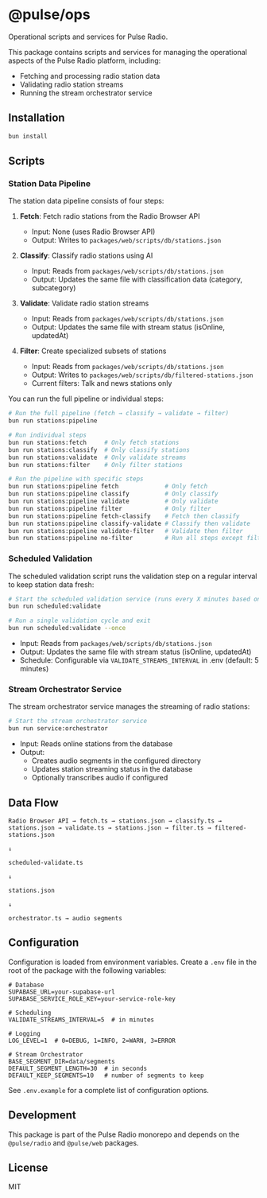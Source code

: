 # @pulse/ops

Operational scripts and services for Pulse Radio.

This package contains scripts and services for managing the operational aspects of the Pulse Radio platform, including:

- Fetching and processing radio station data
- Validating radio station streams
- Running the stream orchestrator service

## Installation

```bash
bun install
```

## Scripts

### Station Data Pipeline

The station data pipeline consists of four steps:

1. **Fetch**: Fetch radio stations from the Radio Browser API

    - Input: None (uses Radio Browser API)
    - Output: Writes to `packages/web/scripts/db/stations.json`

2. **Classify**: Classify radio stations using AI

    - Input: Reads from `packages/web/scripts/db/stations.json`
    - Output: Updates the same file with classification data (category, subcategory)

3. **Validate**: Validate radio station streams

    - Input: Reads from `packages/web/scripts/db/stations.json`
    - Output: Updates the same file with stream status (isOnline, updatedAt)

4. **Filter**: Create specialized subsets of stations

    - Input: Reads from `packages/web/scripts/db/stations.json`
    - Output: Writes to `packages/web/scripts/db/filtered-stations.json`
    - Current filters: Talk and news stations only

You can run the full pipeline or individual steps:

```bash
# Run the full pipeline (fetch → classify → validate → filter)
bun run stations:pipeline

# Run individual steps
bun run stations:fetch     # Only fetch stations
bun run stations:classify  # Only classify stations
bun run stations:validate  # Only validate streams
bun run stations:filter    # Only filter stations

# Run the pipeline with specific steps
bun run stations:pipeline fetch             # Only fetch
bun run stations:pipeline classify          # Only classify
bun run stations:pipeline validate          # Only validate
bun run stations:pipeline filter            # Only filter
bun run stations:pipeline fetch-classify    # Fetch then classify
bun run stations:pipeline classify-validate # Classify then validate
bun run stations:pipeline validate-filter   # Validate then filter
bun run stations:pipeline no-filter         # Run all steps except filtering
```

### Scheduled Validation

The scheduled validation script runs the validation step on a regular interval to keep station data fresh:

```bash
# Start the scheduled validation service (runs every X minutes based on config)
bun run scheduled:validate

# Run a single validation cycle and exit
bun run scheduled:validate --once
```

- Input: Reads from `packages/web/scripts/db/stations.json`
- Output: Updates the same file with stream status (isOnline, updatedAt)
- Schedule: Configurable via `VALIDATE_STREAMS_INTERVAL` in .env (default: 5 minutes)

### Stream Orchestrator Service

The stream orchestrator service manages the streaming of radio stations:

```bash
# Start the stream orchestrator service
bun run service:orchestrator
```

- Input: Reads online stations from the database
- Output:
    - Creates audio segments in the configured directory
    - Updates station streaming status in the database
    - Optionally transcribes audio if configured

## Data Flow

```
Radio Browser API → fetch.ts → stations.json → classify.ts → stations.json → validate.ts → stations.json → filter.ts → filtered-stations.json
                                                                                      ↓
                                                                            scheduled-validate.ts
                                                                                      ↓
                                                                                 stations.json
                                                                                      ↓
                                                                            orchestrator.ts → audio segments
```

## Configuration

Configuration is loaded from environment variables. Create a `.env` file in the root of the package with the following variables:

```
# Database
SUPABASE_URL=your-supabase-url
SUPABASE_SERVICE_ROLE_KEY=your-service-role-key

# Scheduling
VALIDATE_STREAMS_INTERVAL=5  # in minutes

# Logging
LOG_LEVEL=1  # 0=DEBUG, 1=INFO, 2=WARN, 3=ERROR

# Stream Orchestrator
BASE_SEGMENT_DIR=data/segments
DEFAULT_SEGMENT_LENGTH=30  # in seconds
DEFAULT_KEEP_SEGMENTS=10   # number of segments to keep
```

See `.env.example` for a complete list of configuration options.

## Development

This package is part of the Pulse Radio monorepo and depends on the `@pulse/radio` and `@pulse/web` packages.

## License

MIT
